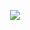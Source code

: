 <p align="center">
  <img src="https://github.com/enesvardar/kodluyoruz-front-end/blob/main/react/%C3%B6dev2-to-do-app/to-do-app.gif">
</p>

